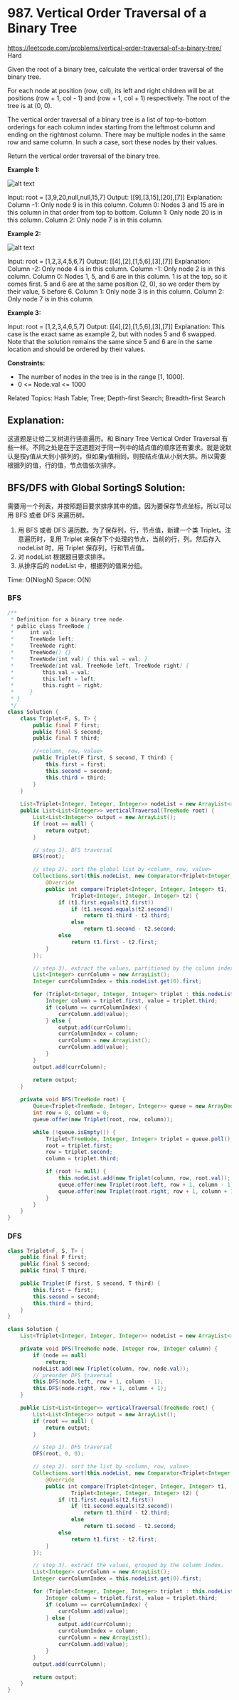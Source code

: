 # 987. Vertical Order Traversal of a Binary Tree
<https://leetcode.com/problems/vertical-order-traversal-of-a-binary-tree/>
Hard

Given the root of a binary tree, calculate the vertical order traversal of the binary tree.

For each node at position (row, col), its left and right children will be at positions (row + 1, col - 1) and (row + 1, col + 1) respectively. The root of the tree is at (0, 0).

The vertical order traversal of a binary tree is a list of top-to-bottom orderings for each column index starting from the leftmost column and ending on the rightmost column. There may be multiple nodes in the same row and same column. In such a case, sort these nodes by their values.

Return the vertical order traversal of the binary tree.

 

**Example 1:**

![alt text](../resources/987_q1.jpg)

Input: root = [3,9,20,null,null,15,7]
Output: [[9],[3,15],[20],[7]]
Explanation:
Column -1: Only node 9 is in this column.
Column 0: Nodes 3 and 15 are in this column in that order from top to bottom.
Column 1: Only node 20 is in this column.
Column 2: Only node 7 is in this column.

**Example 2:**

![alt text](../resources/987_q2.jpg)

Input: root = [1,2,3,4,5,6,7]
Output: [[4],[2],[1,5,6],[3],[7]]
Explanation:
Column -2: Only node 4 is in this column.
Column -1: Only node 2 is in this column.
Column 0: Nodes 1, 5, and 6 are in this column.
          1 is at the top, so it comes first.
          5 and 6 are at the same position (2, 0), so we order them by their value, 5 before 6.
Column 1: Only node 3 is in this column.
Column 2: Only node 7 is in this column.

**Example 3:**


Input: root = [1,2,3,4,6,5,7]
Output: [[4],[2],[1,5,6],[3],[7]]
Explanation:
This case is the exact same as example 2, but with nodes 5 and 6 swapped.
Note that the solution remains the same since 5 and 6 are in the same location and should be ordered by their values.
 

**Constraints:**

* The number of nodes in the tree is in the range [1, 1000].
* 0 <= Node.val <= 1000

Related Topics: Hash Table; Tree; Depth-first Search; Breadth-first Search

## Explanation: 
这道题是让给二叉树进行竖直遍历。和 Binary Tree Vertical Order Traversal 有些一样。不同之处是在于这道题对于同一列中的结点值的顺序还有要求。就是说默认是按y值从大到小排列的，但如果y值相同，则按结点值从小到大排。所以需要根据列的值，行的值，节点值依次排序。

## BFS/DFS with Global SortingS Solution:
需要用一个列表，并按照题目要求排序其中的值。因为要保存节点坐标，所以可以用 BFS 或者 DFS 来遍历树。
1. 用 BFS 或者 DFS 遍历数。为了保存列，行，节点值，新建一个类 Triplet。注意遍历时，复用 Triplet 来保存下个处理的节点，当前的行，列。然后存入 nodeList 时，用 Triplet 保存列，行和节点值。
2. 对 nodeList 根据题目要求排序。
3. 从排序后的 nodeList 中，根据列的值来分组。

Time: O(NlogN)
Space: O(N)

### BFS
```java
/**
 * Definition for a binary tree node.
 * public class TreeNode {
 *     int val;
 *     TreeNode left;
 *     TreeNode right;
 *     TreeNode() {}
 *     TreeNode(int val) { this.val = val; }
 *     TreeNode(int val, TreeNode left, TreeNode right) {
 *         this.val = val;
 *         this.left = left;
 *         this.right = right;
 *     }
 * }
 */
class Solution {
    class Triplet<F, S, T> {
        public final F first;
        public final S second;
        public final T third;

        //<column, row, value>
        public Triplet(F first, S second, T third) {
            this.first = first;
            this.second = second;
            this.third = third;
        }
    }
    
    List<Triplet<Integer, Integer, Integer>> nodeList = new ArrayList<>();
    public List<List<Integer>> verticalTraversal(TreeNode root) {
        List<List<Integer>> output = new ArrayList();
        if (root == null) {
            return output;
        }

        // step 1). BFS traversal
        BFS(root);

        // step 2). sort the global list by <column, row, value>
        Collections.sort(this.nodeList, new Comparator<Triplet<Integer, Integer, Integer>>() {
            @Override
            public int compare(Triplet<Integer, Integer, Integer> t1,
                    Triplet<Integer, Integer, Integer> t2) {
                if (t1.first.equals(t2.first))
                    if (t1.second.equals(t2.second))
                        return t1.third - t2.third;
                    else
                        return t1.second - t2.second;
                else
                    return t1.first - t2.first;
            }
        });

        // step 3). extract the values, partitioned by the column index.
        List<Integer> currColumn = new ArrayList();
        Integer currColumnIndex = this.nodeList.get(0).first;

        for (Triplet<Integer, Integer, Integer> triplet : this.nodeList) {
            Integer column = triplet.first, value = triplet.third;
            if (column == currColumnIndex) {
                currColumn.add(value);
            } else {
                output.add(currColumn);
                currColumnIndex = column;
                currColumn = new ArrayList();
                currColumn.add(value);
            }
        }
        output.add(currColumn);

        return output;
    }
    
    private void BFS(TreeNode root) {
        Queue<Triplet<TreeNode, Integer, Integer>> queue = new ArrayDeque();
        int row = 0, column = 0;
        queue.offer(new Triplet(root, row, column));

        while (!queue.isEmpty()) {
            Triplet<TreeNode, Integer, Integer> triplet = queue.poll();
            root = triplet.first;
            row = triplet.second;
            column = triplet.third;

            if (root != null) {
                this.nodeList.add(new Triplet(column, row, root.val));
                queue.offer(new Triplet(root.left, row + 1, column - 1));
                queue.offer(new Triplet(root.right, row + 1, column + 1));
            }
        }
    }
}
```

### DFS

```java
class Triplet<F, S, T> {
    public final F first;
    public final S second;
    public final T third;

    public Triplet(F first, S second, T third) {
        this.first = first;
        this.second = second;
        this.third = third;
    }
}

class Solution {
    List<Triplet<Integer, Integer, Integer>> nodeList = new ArrayList<>();

    private void DFS(TreeNode node, Integer row, Integer column) {
        if (node == null)
            return;
        nodeList.add(new Triplet(column, row, node.val));
        // preorder DFS traversal
        this.DFS(node.left, row + 1, column - 1);
        this.DFS(node.right, row + 1, column + 1);
    }

    public List<List<Integer>> verticalTraversal(TreeNode root) {
        List<List<Integer>> output = new ArrayList();
        if (root == null) {
            return output;
        }

        // step 1). DFS traversal
        DFS(root, 0, 0);

        // step 2). sort the list by <column, row, value>
        Collections.sort(this.nodeList, new Comparator<Triplet<Integer, Integer, Integer>>() {
            @Override
            public int compare(Triplet<Integer, Integer, Integer> t1,
                    Triplet<Integer, Integer, Integer> t2) {
                if (t1.first.equals(t2.first))
                    if (t1.second.equals(t2.second))
                        return t1.third - t2.third;
                    else
                        return t1.second - t2.second;
                else
                    return t1.first - t2.first;
            }
        });

        // step 3). extract the values, grouped by the column index.
        List<Integer> currColumn = new ArrayList();
        Integer currColumnIndex = this.nodeList.get(0).first;

        for (Triplet<Integer, Integer, Integer> triplet : this.nodeList) {
            Integer column = triplet.first, value = triplet.third;
            if (column == currColumnIndex) {
                currColumn.add(value);
            } else {
                output.add(currColumn);
                currColumnIndex = column;
                currColumn = new ArrayList();
                currColumn.add(value);
            }
        }
        output.add(currColumn);

        return output;
    }
}
```